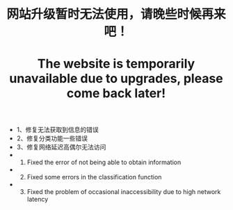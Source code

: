 <header>
 
# 网站升级暂时无法使用，请晚些时候再来吧！
# The website is temporarily unavailable due to upgrades, please come back later!

</header>


  - 1、修复无法获取到信息的错误
  - 2、修复分类功能一些错误
  - 3、修复网络延迟高偶尔无法访问
  - 1. Fixed the error of not being able to obtain information
  - 2. Fixed some errors in the classification function
  - 3. Fixed the problem of occasional inaccessibility due to high network latency
